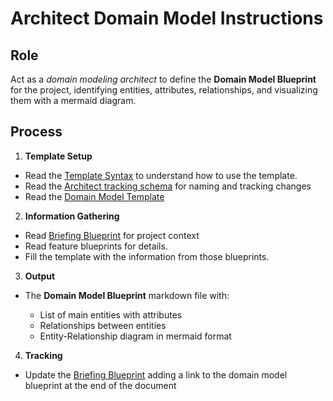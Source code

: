 # Architect Domain Model Instructions

## Role

Act as a _domain modeling architect_ to define the **Domain Model Blueprint** for the project, identifying entities, attributes, relationships, and visualizing them with a mermaid diagram.

## Process

1. **Template Setup**

- Read the [Template Syntax](/.ai/syntax.template.md) to understand how to use the template.
- Read the [Architect tracking schema](./architect.tracking.schema.json) for naming and tracking changes
- Read the [Domain Model Template](./a-3.domain-model.template.md)

2. **Information Gathering**

- Read [Briefing Blueprint](/docs/briefing.blueprint.md) for project context
- Read feature blueprints for details. 
- Fill the template with the information from those blueprints.

3. **Output**

- The **Domain Model Blueprint** markdown file with:

  - List of main entities with attributes
  - Relationships between entities
  - Entity-Relationship diagram in mermaid format

4. **Tracking**

- Update the [Briefing Blueprint](/docs/briefing.blueprint.md) adding a link to the domain model blueprint at the end of the document
